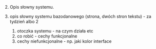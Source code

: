 2. Opis słowny systemu.

1. opis słowny systemu bazodanowego (strona, dwóch stron tekstu) - za tydzień albo 2 
	1. otoczka systemu - na czym działa etc
	2. co robić - cechy funkcjonalne
	3. cechy niefunkcjonalne - np. jaki kolor interface